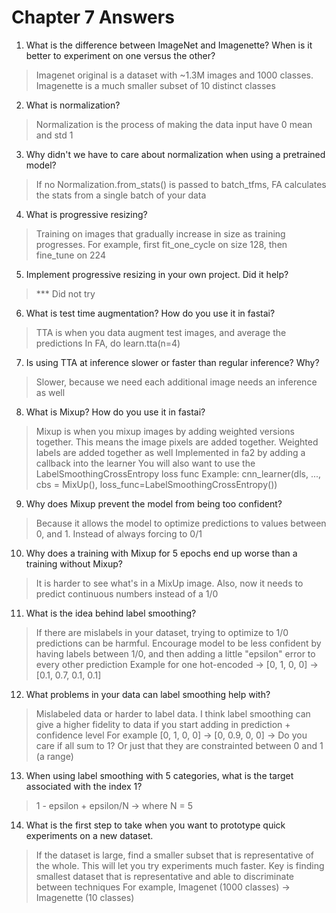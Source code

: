 # Chapter 7 Answers

1. What is the difference between ImageNet and Imagenette? When is it better to experiment on one versus the other?
> Imagenet original is a dataset with ~1.3M images and 1000 classes. Imagenette is a much smaller subset of 10 distinct classes

2. What is normalization?
> Normalization is the process of making the data input have 0 mean and std 1

3. Why didn't we have to care about normalization when using a pretrained model?
> If no Normalization.from_stats() is passed to batch_tfms, FA calculates 
> the stats from a single batch of your data

4. What is progressive resizing?
> Training on images that gradually increase in size as training progresses.
> For example, first fit_one_cycle on size 128, then fine_tune on 224

5. Implement progressive resizing in your own project. Did it help?
> *** Did not try

6. What is test time augmentation? How do you use it in fastai?
> TTA is when you data augment test images, and average the predictions
> In FA, do learn.tta(n=4)

7. Is using TTA at inference slower or faster than regular inference? Why?
> Slower, because we need each additional image needs an inference as well

8. What is Mixup? How do you use it in fastai?
> Mixup is when you mixup images by adding weighted versions together.
> This means the image pixels are added together. Weighted labels are added together as well
> Implemented in fa2 by adding a callback into the learner
> You will also want to use the LabelSmoothingCrossEntropy loss func
> Example: cnn_learner(dls, ..., cbs = MixUp(), loss_func=LabelSmoothingCrossEntropy())

9. Why does Mixup prevent the model from being too confident?
> Because it allows the model to optimize predictions to values between 0, and 1. Instead of always forcing to 0/1

10. Why does a training with Mixup for 5 epochs end up worse than a training without Mixup?
> It is harder to see what's in a MixUp image. Also, now it needs to predict continuous numbers instead of a 1/0

11. What is the idea behind label smoothing?
> If there are mislabels in your dataset, trying to optimize to 1/0 predictions can be harmful. 
> Encourage model to be less confident by having labels between 1/0, and then adding a little "epsilon" error to every other prediction
> Example for one hot-encoded -> [0, 1, 0, 0] -> [0.1, 0.7, 0.1, 0.1]

12. What problems in your data can label smoothing help with?
> Mislabeled data or harder to label data. I think label smoothing can
> give a higher fidelity to data if you start adding in prediction + confidence level
> For example [0, 1, 0, 0] -> [0, 0.9, 0, 0] -> Do you care if all sum to 1? Or 
just that they are constrainted between 0 and 1 (a range)

13. When using label smoothing with 5 categories, what is the target associated with the index 1?
> 1 - epsilon + epsilon/N -> where N = 5

14. What is the first step to take when you want to prototype quick experiments on a new dataset.
> If the dataset is large, find a smaller subset that is representative of the whole. This will let you try experiments much faster. Key is finding smallest 
dataset that is representative and able to discriminate between techniques
> For example, Imagenet (1000 classes) -> Imagenette (10 classes)
